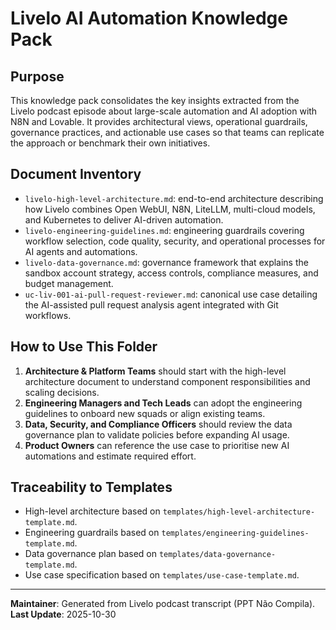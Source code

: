 # Livelo AI Automation Knowledge Pack

## Purpose
This knowledge pack consolidates the key insights extracted from the Livelo podcast episode about large-scale automation and AI adoption with N8N and Lovable. It provides architectural views, operational guardrails, governance practices, and actionable use cases so that teams can replicate the approach or benchmark their own initiatives.

## Document Inventory
- `livelo-high-level-architecture.md`: end-to-end architecture describing how Livelo combines Open WebUI, N8N, LiteLLM, multi-cloud models, and Kubernetes to deliver AI-driven automation.
- `livelo-engineering-guidelines.md`: engineering guardrails covering workflow selection, code quality, security, and operational processes for AI agents and automations.
- `livelo-data-governance.md`: governance framework that explains the sandbox account strategy, access controls, compliance measures, and budget management.
- `uc-liv-001-ai-pull-request-reviewer.md`: canonical use case detailing the AI-assisted pull request analysis agent integrated with Git workflows.

## How to Use This Folder
1. **Architecture & Platform Teams** should start with the high-level architecture document to understand component responsibilities and scaling decisions.
2. **Engineering Managers and Tech Leads** can adopt the engineering guidelines to onboard new squads or align existing teams.
3. **Data, Security, and Compliance Officers** should review the data governance plan to validate policies before expanding AI usage.
4. **Product Owners** can reference the use case to prioritise new AI automations and estimate required effort.

## Traceability to Templates
- High-level architecture based on `templates/high-level-architecture-template.md`.
- Engineering guardrails based on `templates/engineering-guidelines-template.md`.
- Data governance plan based on `templates/data-governance-template.md`.
- Use case specification based on `templates/use-case-template.md`.

---

**Maintainer**: Generated from Livelo podcast transcript (PPT Não Compila).  
**Last Update**: 2025-10-30


